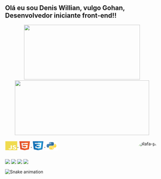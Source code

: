 ## Olá eu sou Denis Willian, vulgo Gohan, Desenvolvedor iniciante front-end!!
<div align="center">
  <a href="https://github.com/deniswill1">
  <img height="180em" width='380px' src="https://github-readme-stats.vercel.app/api?username=deniswill1&show_icons=true&theme=dark&include_all_commits=true&count_private=true"/>
  <img height="180em" width="440x" src="https://github-readme-stats.vercel.app/api/top-langs/?username=deniswill1&layout=compact&langs_count=7&theme=dark"/>
</div>

<div style="display: inline_block"><br>
  <img align="center" alt="Gohan-Js" height="30" width="40" src="https://raw.githubusercontent.com/devicons/devicon/master/icons/javascript/javascript-plain.svg">
  <img align="center" alt="Gohan-HTML" height="30" width="40" src="https://raw.githubusercontent.com/devicons/devicon/master/icons/html5/html5-original.svg">
  <img align="center" alt="Gohan-CSS" height="30" width="40" src="https://raw.githubusercontent.com/devicons/devicon/master/icons/css3/css3-original.svg">
  <img align="center" alt="Gohan-Python" height="30" width="40" src="https://raw.githubusercontent.com/devicons/devicon/master/icons/python/python-original.svg">
  <img align="right" alt="Rafa-pic" height="150" style="border-radius:50px;" src="https://cdn.discordapp.com/attachments/439341588876099586/1014728826091229194/AAAAG.jpeg?width=676&height=676">
</div>

##

<div> 
  <a href="https://www.instagram.com/gohan.willian" target="_blank"><img src="https://img.shields.io/badge/-Instagram-%23E4405F?style=for-the-badge&logo=instagram&logoColor=white" target="_blank"></a>
 	<a href="https://www.twitch.tv/gohandsn" target="_blank"><img src="https://img.shields.io/badge/Twitch-9146FF?style=for-the-badge&logo=twitch&logoColor=white" target="_blank"></a>
  <a href = "mailto:deniswrs11@gmail.com"><img src="https://img.shields.io/badge/-Gmail-%23333?style=for-the-badge&logo=gmail&logoColor=white" target="_blank"></a>
  <a href="https://www.linkedin.com/in/denis-willian-6946521b1/" target="_blank"><img src="https://img.shields.io/badge/-LinkedIn-%230077B5?style=for-the-badge&logo=linkedin&logoColor=white" target="_blank"></a> 
 
  ![Snake animation](https://github.com/deniswill1/deniswill1/blob/output/github-contribution-grid-snake.svg)
 
</div>
